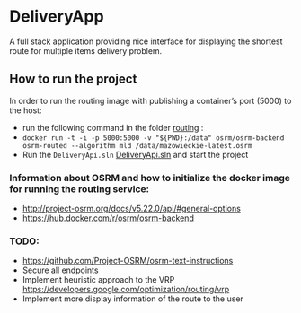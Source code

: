 # DeliveryApp
A full stack application providing nice interface for displaying the shortest route for multiple items delivery problem.


## How to run the project
In order to run the routing image with publishing a container’s port (5000) to the host:
- run the following command in the folder [routing](routing/) :
- ```docker run -t -i -p 5000:5000 -v "${PWD}:/data" osrm/osrm-backend osrm-routed --algorithm mld /data/mazowieckie-latest.osrm```
- Run the ```DeliveryApi.sln``` [DeliveryApi.sln](DeliveryApi/DeliveryApi/DeliveryApi.sln) and start the project

### Information about OSRM and how to initialize the docker image for running the routing service:
- http://project-osrm.org/docs/v5.22.0/api/#general-options
- https://hub.docker.com/r/osrm/osrm-backend

### TODO: 
- https://github.com/Project-OSRM/osrm-text-instructions
- Secure all endpoints
- Implement heuristic approach to the VRP https://developers.google.com/optimization/routing/vrp
- Implement more display information of the route to the user
